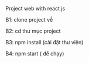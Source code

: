 Project web with react js

B1: clone project về

B2: cd thư mục project

B3: npm install (cài đặt thư viện)

B4: npm start ( để chạy)
